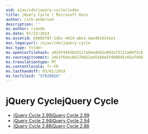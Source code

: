 ```yaml
---
uid: ajax/cdn/jquery-cycle/index
title: jQuery Cycle | Microsoft Docs
author: rick-anderson
description: ''
ms.author: riande
ms.date: 07/23/2014
ms.assetid: b9005f8f-1dbc-4414-abe1-dae4816141e1
msc.legacyurl: /ajax/cdn/jquery-cycle
msc.type: folder
ms.openlocfilehash: a829744916d3127abbede81e003a73112a00f3c8
ms.sourcegitcommit: 24b1f6decbb17bb22a45166e5fdb0845c65af498
ms.translationtype: MT
ms.contentlocale: fr-FR
ms.lasthandoff: 03/01/2019
ms.locfileid: "57020026"
---
```

<a name="jquery-cycle"></a><span data-ttu-id="f0d28-102">jQuery Cycle</span><span class="sxs-lookup"><span data-stu-id="f0d28-102">jQuery Cycle</span></span>
====================
- [<span data-ttu-id="f0d28-103">jQuery Cycle 2.99</span><span class="sxs-lookup"><span data-stu-id="f0d28-103">jQuery Cycle 2.99</span></span>](cdnjquerycycle299.md)
- [<span data-ttu-id="f0d28-104">jQuery Cycle 2.94</span><span class="sxs-lookup"><span data-stu-id="f0d28-104">jQuery Cycle 2.94</span></span>](cdnjquerycycle294.md)
- [<span data-ttu-id="f0d28-105">jQuery Cycle 2.88</span><span class="sxs-lookup"><span data-stu-id="f0d28-105">jQuery Cycle 2.88</span></span>](cdnjquerycycle288.md)
